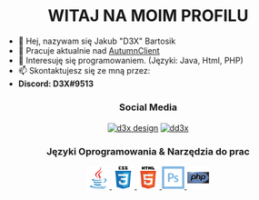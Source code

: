 <h1 align="center">WITAJ NA MOIM PROFILU</h1>

- 👋 Hej, nazywam się Jakub "D3X" Bartosik
- 🔭 Pracuje aktualnie nad [AutumnClient](https://autumnclient.pl)
- 👀 Interesuję się programowaniem. (Języki: Java, Html, PHP)
- 📫 Skontaktujesz się ze mną przez:
- **Discord: D3X#9513**

<h3 align="center">Social Media</h3>
<p align="center">
<a href="https://www.behance.net/jakubbartosik2" target="blank"><img align="center" src="https://raw.githubusercontent.com/rahuldkjain/github-profile-readme-generator/master/src/images/icons/Social/behance.svg" alt="d3x design" height="30" width="40" /></a>
<a href="https://www.youtube.com/channel/UCRP5P5N4OGubOezIrV571ZA" target="blank"><img align="center" src="https://raw.githubusercontent.com/rahuldkjain/github-profile-readme-generator/master/src/images/icons/Social/youtube.svg" alt="dd3x" height="30" width="40" /></a>
</p>

<h3 align="center">Języki Oprogramowania & Narzędzia do prac</h3>
<p align="center"> 
<a href="https://www.java.com" target="_blank" rel="noreferrer"> <img src="https://raw.githubusercontent.com/devicons/devicon/master/icons/java/java-original.svg" alt="java" width="40" height="40"/> </a>
<a href="https://www.w3schools.com/css/" target="_blank" rel="noreferrer"> <img src="https://raw.githubusercontent.com/devicons/devicon/master/icons/css3/css3-original-wordmark.svg" alt="css3" width="40" height="40"/> </a> <a href="https://www.w3.org/html/" target="_blank" rel="noreferrer"> <img src="https://raw.githubusercontent.com/devicons/devicon/master/icons/html5/html5-original-wordmark.svg" alt="html5" width="40" height="40"/> </a> <a href="https://www.photoshop.com/en" target="_blank" rel="noreferrer"> <img src="https://raw.githubusercontent.com/devicons/devicon/master/icons/photoshop/photoshop-line.svg" alt="photoshop" width="40" height="40"/> </a> <a href="https://www.php.net" target="_blank" rel="noreferrer"> <img src="https://raw.githubusercontent.com/devicons/devicon/master/icons/php/php-original.svg" alt="php" width="40" height="40"/> </a> </p>
